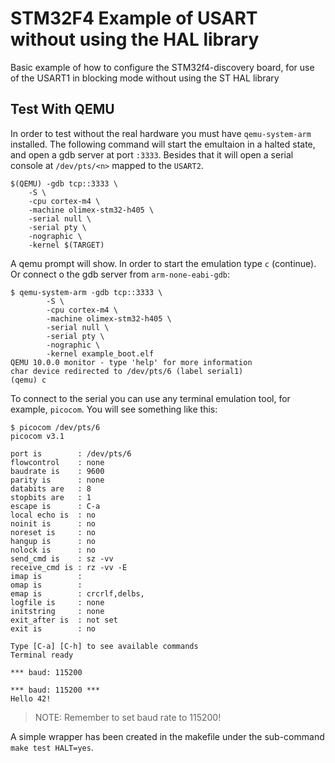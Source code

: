 # STM32F4 Example of USART without using the HAL library

Basic example of how to configure the STM32f4-discovery board, for use of the USART1 in blocking mode without using the ST HAL library

## Test With QEMU

In order to test without the real hardware you must have `qemu-system-arm` installed. The following command will start the emultaion in a halted state, and open a gdb server at port `:3333`. Besides that it will open a serial console at `/dev/pts/<n>` mapped to the `USART2`.

```
$(QEMU) -gdb tcp::3333 \
	-S \
	-cpu cortex-m4 \
	-machine olimex-stm32-h405 \
	-serial null \
	-serial pty \
	-nographic \
	-kernel $(TARGET)
```

A qemu prompt will show. In order to start the emulation type `c` (continue). Or connect o the gdb server from `arm-none-eabi-gdb`:

```
$ qemu-system-arm -gdb tcp::3333 \
        -S \
        -cpu cortex-m4 \
        -machine olimex-stm32-h405 \
        -serial null \
        -serial pty \
        -nographic \
        -kernel example_boot.elf
QEMU 10.0.0 monitor - type 'help' for more information
char device redirected to /dev/pts/6 (label serial1)
(qemu) c
```

To connect to the serial you can use any terminal emulation tool, for example, `picocom`. You will see something like this:

```
$ picocom /dev/pts/6
picocom v3.1

port is        : /dev/pts/6
flowcontrol    : none
baudrate is    : 9600
parity is      : none
databits are   : 8
stopbits are   : 1
escape is      : C-a
local echo is  : no
noinit is      : no
noreset is     : no
hangup is      : no
nolock is      : no
send_cmd is    : sz -vv
receive_cmd is : rz -vv -E
imap is        :
omap is        :
emap is        : crcrlf,delbs,
logfile is     : none
initstring     : none
exit_after is  : not set
exit is        : no

Type [C-a] [C-h] to see available commands
Terminal ready

*** baud: 115200

*** baud: 115200 ***
Hello 42!
```

> NOTE: Remember to set baud rate to 115200!

A simple wrapper has been created in the makefile under the sub-command `make test HALT=yes`.
